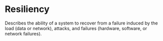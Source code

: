 # Resiliency

Describes the ability of a system to recover from a failure induced by the load (data or network), attacks, and failures (hardware, software, or network failures).
